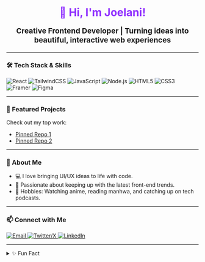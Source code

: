 <!--
Hi there, welcome to my profile! 
-->

<h1 align="center" style="color:#8f2fff; font-weight:bold;">
  👋 Hi, I'm Joelani!
</h1>

<p align="center" style="font-size:1.2rem;">
  <b>Creative Frontend Developer | Turning ideas into beautiful, interactive web experiences</b>
</p>

---

### 🛠️ Tech Stack & Skills

![React](https://img.shields.io/badge/-React-8f2fff?style=flat-square&logo=react&logoColor=white)
![TailwindCSS](https://img.shields.io/badge/-TailwindCSS-6C2EB0?style=flat-square&logo=tailwind-css&logoColor=white)
![JavaScript](https://img.shields.io/badge/-JavaScript-8f2fff?style=flat-square&logo=javascript&logoColor=white)
![Node.js](https://img.shields.io/badge/-Node.js-6C2EB0?style=flat-square&logo=node.js&logoColor=white)
![HTML5](https://img.shields.io/badge/-HTML5-8f2fff?style=flat-square&logo=html5&logoColor=white)
![CSS3](https://img.shields.io/badge/-CSS3-6C2EB0?style=flat-square&logo=css3&logoColor=white)
![Framer](https://img.shields.io/badge/-Framer-8f2fff?style=flat-square&logo=framer&logoColor=white)
![Figma](https://img.shields.io/badge/-Figma-6C2EB0?style=flat-square&logo=figma&logoColor=white)

---

### 🚀 Featured Projects

Check out my top work:
- [Pinned Repo 1](https://github.com/joelani/Hotel-Booking-WebApp.git)  
- [Pinned Repo 2](https://github.com/joelani/Real-Estate-Project.git)

<!-- Replace the above links with your actual pinned repo URLs if you want them direct -->

---

### 🌈 About Me

- 💻 I love bringing UI/UX ideas to life with code.
- 🎨 Passionate about keeping up with the latest front-end trends.
- 🍿 Hobbies: Watching anime, reading manhwa, and catching up on tech podcasts.

---

### 📫 Connect with Me

<a href="mailto:josepholaniyi820@gmail.com">
  <img src="https://img.shields.io/badge/Email-8f2fff?style=for-the-badge&logo=gmail&logoColor=white" alt="Email">
</a>
<a href="https://x.com/JoeLani_dev">
  <img src="https://img.shields.io/badge/Twitter-6C2EB0?style=for-the-badge&logo=twitter&logoColor=white" alt="Twitter/X">
</a>
<a href="https://www.linkedin.com/in/joelani/">
  <img src="https://img.shields.io/badge/LinkedIn-8f2fff?style=for-the-badge&logo=linkedin&logoColor=white" alt="LinkedIn">
</a>

---

<details>
<summary>✨ Fun Fact</summary>
I believe that every great product starts with a great interface—and a little bit of purple never hurts!
</details>

<!-- Accent color: #6C2EB0, Main purple: #8f2fff -->
